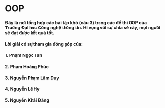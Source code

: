 # OOP

#### Đây là nơi tổng hợp các bài tập khó (câu 3) trong các đề thi OOP của Trường Đại học Công nghệ thông tin. Hi vọng với sự chia sẻ này, mọi người sẽ đạt được kết quả tốt.

#### Lời giải có sự tham gia đóng góp của:

#### 1. Phạm Ngọc Tân
#### 2. Phạm Hoàng Phúc
#### 3. Nguyễn Phạm Lâm Duy
#### 4. Nguyễn Lê Hy
#### 5. Nguyễn Khải Đăng

